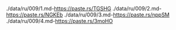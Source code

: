 ./data/ru/009/1.md-https://paste.rs/TGSHG
./data/ru/009/2.md-https://paste.rs/NGKEb
./data/ru/009/3.md-https://paste.rs/nppSM
./data/ru/009/4.md-https://paste.rs/3moHO